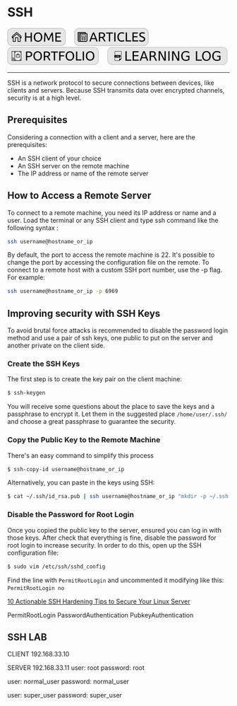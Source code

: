 # SSH

[![HOME](../../img/button_home.png)](https://github.com/mmmarceleza/My-Learning-Tracker#marcelos-learning-tracker) &nbsp; &nbsp; [![MY ARTICLES](../../img/button_article.png)](https://github.com/mmmarceleza/My-Learning-Tracker/blob/master/content/my-articles.md#my-articles) &nbsp; &nbsp; [![PORTFOLIO](../../img/button_portfolio.png)](https://github.com/mmmarceleza/My-Learning-Tracker/blob/master/content/portfolio.md#portfolio) &nbsp; &nbsp; [![LEARNING LOG](../../img/button_log.png)](https://github.com/mmmarceleza/My-Learning-Tracker/blob/master/content/learning-log.md#learning-log)

***

SSH is a network protocol to secure connections between devices, like clients and servers. Because SSH transmits data over encrypted channels, security is at a high level. 
## Prerequisites
Considering a connection with a client and a server, here are the prerequisites:
- An SSH client of your choice
- An SSH server on the remote machine
- The IP address or name of the remote server
## How to Access a Remote Server
To connect to a remote machine, you need its IP address or name and a user. Load the terminal or any SSH client and type ssh command like the following syntax :
```bash
ssh username@hostname_or_ip
```
By default, the port to access the remote machine is 22. It's possible to change the port by accessing the configuration file on the remote. To connect to a remote host with a custom SSH port number, use the -p flag. For example:
```bash
ssh username@hostname_or_ip -p 6969
```
## Improving security with SSH Keys
To avoid brutal force attacks is recommended to disable the password login method and use a pair of ssh keys, one public to put on the server and another private on the client side.
### Create the SSH Keys
The first step is to create the key pair on the client machine:
```bash
$ ssh-keygen
```
You will receive some questions about the place to save the keys and a passphrase to encrypt it. Let them in the suggested place `/home/user/.ssh/` and choose a great passphrase to guarantee the security.
### Copy the Public Key to the Remote Machine
There's an easy command to simplify this process
```bash
$ ssh-copy-id username@hostname_or_ip
```
Alternatively, you can paste in the keys using SSH:
```bash
$ cat ~/.ssh/id_rsa.pub | ssh username@hostname_or_ip "mkdir -p ~/.ssh && chmod 700 ~/.ssh && cat >>  ~/.ssh/authorized_keys"
```
### Disable the Password for Root Login
Once you copied the public key to the server, ensured you can log in with those keys. After check that everything is fine, disable the password for root login to increase security. In order to do this, open up the SSH configuration file:
```bash
$ sudo vim /etc/ssh/sshd_config
```
Find the line with `PermitRootLogin` and uncommented it modifying  like this: `PermitRootLogin no`

[10 Actionable SSH Hardening Tips to Secure Your Linux Server](https://linuxhandbook.com/ssh-hardening-tips/)

PermitRootLogin
PasswordAuthentication
PubkeyAuthentication
## SSH LAB
CLIENT
192.168.33.10

SERVER
192.168.33.11
user: root 
password: root

user: normal_user
password: normal_user

user: super_user
password: super_user



